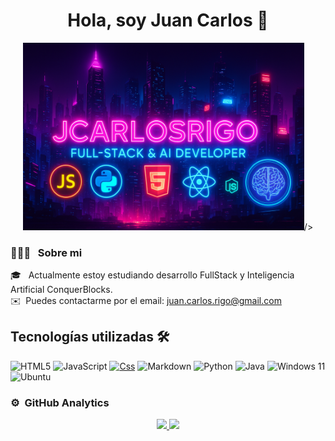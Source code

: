 <div align="center">
  <h1>Hola, soy Juan Carlos 👋</h1>
</div>

<p align="center">
  <img
    src="./Banner_CyberPunk.png"
    alt="Banner Cyberpunk Full-Stack & AI"
    width="450"
   
  />
</p>

### 👨🏻‍💻 &nbsp; Sobre mi

🎓 &nbsp; Actualmente estoy estudiando desarrollo FullStack y Inteligencia Artificial ConquerBlocks.\
✉️ &nbsp;Puedes contactarme por el email: juan.carlos.rigo@gmail.com

## Tecnologías utilizadas 🛠️

![HTML5](https://img.shields.io/badge/html5-%23E34F26.svg?style=for-the-badge&logo=html5&logoColor=white) ![JavaScript](https://img.shields.io/badge/javascript-%23323330.svg?style=for-the-badge&logo=javascript&logoColor=%23F7DF1E) [![Css](https://img.shields.io/badge/css-white?style=for-the-badge&logo=css3&logoColor=white&labelColor=black&color=blue)]() ![Markdown](https://img.shields.io/badge/markdown-%23000000.svg?style=for-the-badge&logo=markdown&logoColor=white) ![Python](https://img.shields.io/badge/python-3670A0?style=for-the-badge&logo=python&logoColor=ffdd54) ![Java](https://img.shields.io/badge/java-%23ED8B00.svg?style=for-the-badge&logo=openjdk&logoColor=white) ![Windows 11](https://img.shields.io/badge/Windows%2011-%230079d5.svg?style=for-the-badge&logo=Windows%2011&logoColor=white) ![Ubuntu](https://img.shields.io/badge/Ubuntu-E95420?style=for-the-badge&logo=ubuntu&logoColor=white)

### ⚙️ &nbsp;GitHub Analytics

<p align="center">
<a href="https://github.com/JCarlosRigo">
  <img height="180em" src="https://github-readme-stats-eight-theta.vercel.app/api?username=JCarlosRigo&show_icons=true&theme=algolia&include_all_commits=true&count_private=true"/>
  <img height="180em" src="https://github-readme-stats-eight-theta.vercel.app/api/top-langs/?username=JCarlosRigo&layout=compact&langs_count=8&theme=algolia"/>
</a>
</p>
